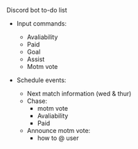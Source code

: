 Discord bot to-do list

- Input commands:

  - Avaliability
  - Paid
  - Goal
  - Assist
  - Motm vote

- Schedule events:

  - Next match information (wed & thur)
  - Chase:
    - motm vote
    - Avaliability
    - Paid
  - Announce motm vote:
    - how to @ user
